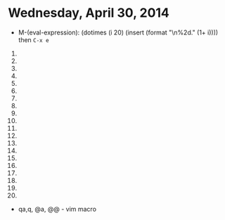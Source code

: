 Wednesday, April 30, 2014
=========================

* M-(eval-expression): 
(dotimes (i 20) (insert (format "\n%2d." (1+ i)))) then `C-x e`

 1.  
 2.  
 3.  
 4.  
 5.  
 6.  
 7.  
 8.  
 9.  
10.  
11.  
12.  
13.  
14.  
15.  
16.  
17.  
18.  
19.  
20.  


* qa,q, @a, @@  -  vim  macro  


